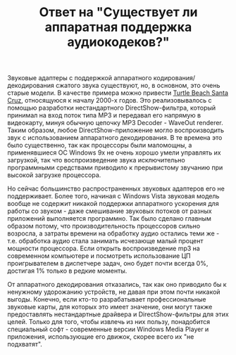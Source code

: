 ﻿---
title: "Ответ на \"Существует ли аппаратная поддержка аудиокодеков?\""
se.owner.user_id: 240512
se.owner.display_name: "MSDN.WhiteKnight"
se.owner.link: "https://ru.stackoverflow.com/users/240512/msdn-whiteknight"
se.answer_id: 827592
se.question_id: 827527
se.post_type: answer
se.is_accepted: True
---
<p>Звуковые адаптеры с поддержкой аппаратного кодирования/декодирования сжатого звука существуют, но, в основном, это очень старые модели. В качестве примера можно привести <a href="http://www.neoseeker.com/Articles/Hardware/Reviews/santacruz/" rel="nofollow noreferrer">Turtle Beach Santa Cruz</a>, относящуюся к началу 2000-х годов. Это реализовывалось с помощью разработки нестандартного DirectShow-фильтра, который принимал на вход поток типа MP3 и передавал его напрямую в видеокарту, минуя обычную цепочку MP3 Decoder - WaveOut renderer. Таким образом, любое DirectShow-приложение могло воспроизводить звук с использованием аппаратного декодирования. В те времена это было существенно, так как процессоры были маломощны, а применявшиеся ОС Windows 9x не очень хорошо умели управлять их загрузкой, так что воспроизведение звука исключительно программными средствами приводило к прерывистому звучанию при высокой загрузке процессора.</p>

<p>Но сейчас большинство распространенных звуковых адаптеров его не поддерживает. Более того, начиная с Windows Vista звуковая модель вообще не содержит никакой поддержки аппаратного ускорения для работы со звуком - даже смешивание звуковых потоков от разных приложений выполняется программно. Так было сделано главным образом потому, что производительность процессоров сильно возросла, а затраты времени на обработку аудио остались теми же - т.е. обработка аудио стала занимать исчезающе малый процент мощности процессора. Если открыть воспроизведение mp3 на современном компьютере и посмотреть использование ЦП проигрывателем в диспетчере задач, оно будет почти всегда 0%, достигая 1% только в редкие моменты. </p>

<p>От аппаратного декодирования отказались, так как оно приводило бы к ненужному удорожанию устройств, не давая при этом почти никакой выгоды. Конечно, если кто-то разрабатывает профессиональные звуковые карты, для которых это имеет значение, они могут также предоставлять нестандартные драйвера и DirectShow-фильтры для этих целей. Только для того, чтобы извлечь из них пользу, понадобится специальный софт - современные версии Windows Media Player и приложения, использующие его движок, скорее всего их "не подхватят".</p>
